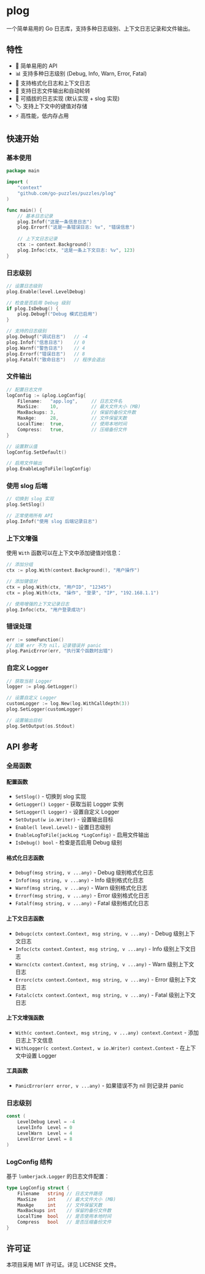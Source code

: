 # plog

一个简单易用的 Go 日志库，支持多种日志级别、上下文日志记录和文件输出。

## 特性

- 🚀 简单易用的 API
- 📊 支持多种日志级别 (Debug, Info, Warn, Error, Fatal)
- 🎯 支持格式化日志和上下文日志
- 📁 支持日志文件输出和自动轮转
- 🔧 可插拔的日志实现 (默认实现 + slog 实现)
- 🏷️ 支持上下文中的键值对存储
- ⚡ 高性能，低内存占用

## 快速开始

### 基本使用

```go
package main

import (
    "context"
    "github.com/go-puzzles/puzzles/plog"
)

func main() {
    // 基本日志记录
    plog.Infof("这是一条信息日志")
    plog.Errorf("这是一条错误日志: %v", "错误信息")
    
    // 上下文日志记录
    ctx := context.Background()
    plog.Infoc(ctx, "这是一条上下文日志: %v", 123)
}
```

### 日志级别

```go
// 设置日志级别
plog.Enable(level.LevelDebug)

// 检查是否启用 Debug 级别
if plog.IsDebug() {
    plog.Debugf("Debug 模式已启用")
}

// 支持的日志级别
plog.Debugf("调试日志")   // -4
plog.Infof("信息日志")    // 0
plog.Warnf("警告日志")    // 4
plog.Errorf("错误日志")   // 8
plog.Fatalf("致命日志")   // 程序会退出
```

### 文件输出

```go
// 配置日志文件
logConfig := &plog.LogConfig{
    Filename:   "app.log",     // 日志文件名
    MaxSize:    10,            // 最大文件大小 (MB)
    MaxBackups: 3,             // 保留的备份文件数
    MaxAge:     28,            // 文件保留天数
    LocalTime:  true,          // 使用本地时间
    Compress:   true,          // 压缩备份文件
}

// 设置默认值
logConfig.SetDefault()

// 启用文件输出
plog.EnableLogToFile(logConfig)
```

### 使用 slog 后端

```go
// 切换到 slog 实现
plog.SetSlog()

// 正常使用所有 API
plog.Infof("使用 slog 后端记录日志")
```

### 上下文增强

使用 `With` 函数可以在上下文中添加键值对信息：

```go
// 添加分组
ctx := plog.With(context.Background(), "用户操作")

// 添加键值对
ctx = plog.With(ctx, "用户ID", "12345")
ctx = plog.With(ctx, "操作", "登录", "IP", "192.168.1.1")

// 使用增强的上下文记录日志
plog.Infoc(ctx, "用户登录成功")
```

### 错误处理

```go
err := someFunction()
// 如果 err 不为 nil，记录错误并 panic
plog.PanicError(err, "执行某个函数时出错")
```

### 自定义 Logger

```go
// 获取当前 Logger
logger := plog.GetLogger()

// 设置自定义 Logger
customLogger := log.New(log.WithCalldepth(3))
plog.SetLogger(customLogger)

// 设置输出目标
plog.SetOutput(os.Stdout)
```

## API 参考

### 全局函数

#### 配置函数

- `SetSlog()` - 切换到 slog 实现
- `GetLogger() Logger` - 获取当前 Logger 实例
- `SetLogger(l Logger)` - 设置自定义 Logger
- `SetOutput(w io.Writer)` - 设置输出目标
- `Enable(l level.Level)` - 设置日志级别
- `EnableLogToFile(jackLog *LogConfig)` - 启用文件输出
- `IsDebug() bool` - 检查是否启用 Debug 级别

#### 格式化日志函数

- `Debugf(msg string, v ...any)` - Debug 级别格式化日志
- `Infof(msg string, v ...any)` - Info 级别格式化日志
- `Warnf(msg string, v ...any)` - Warn 级别格式化日志
- `Errorf(msg string, v ...any)` - Error 级别格式化日志
- `Fatalf(msg string, v ...any)` - Fatal 级别格式化日志

#### 上下文日志函数

- `Debugc(ctx context.Context, msg string, v ...any)` - Debug 级别上下文日志
- `Infoc(ctx context.Context, msg string, v ...any)` - Info 级别上下文日志
- `Warnc(ctx context.Context, msg string, v ...any)` - Warn 级别上下文日志
- `Errorc(ctx context.Context, msg string, v ...any)` - Error 级别上下文日志
- `Fatalc(ctx context.Context, msg string, v ...any)` - Fatal 级别上下文日志

#### 上下文增强函数

- `With(c context.Context, msg string, v ...any) context.Context` - 添加日志上下文信息
- `WithLogger(c context.Context, w io.Writer) context.Context` - 在上下文中设置 Logger

#### 工具函数

- `PanicError(err error, v ...any)` - 如果错误不为 nil 则记录并 panic

### 日志级别

```go
const (
    LevelDebug Level = -4
    LevelInfo  Level = 0
    LevelWarn  Level = 4
    LevelError Level = 8
)
```

### LogConfig 结构

基于 `lumberjack.Logger` 的日志文件配置：

```go
type LogConfig struct {
    Filename   string // 日志文件路径
    MaxSize    int    // 最大文件大小 (MB)
    MaxAge     int    // 文件保留天数
    MaxBackups int    // 保留的备份文件数
    LocalTime  bool   // 是否使用本地时间
    Compress   bool   // 是否压缩备份文件
}
```

## 许可证

本项目采用 MIT 许可证。详见 LICENSE 文件。
